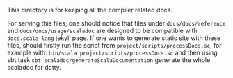 This directory is for keeping all the compiler related docs.

For serving this files, one should notice that files under `docs/docs/reference` and `docs/docs/usage/scaladoc` are designed to be compatible with `docs.scala-lang` jekyll page.
If one wants to generate static site with these files, should firstly run the script from `project/scripts/processDocs.sc`, for example with:
`bin/scala project/scripts/processDocs.sc` and then using sbt task `sbt scaladoc/generateScalaDocumentation` generate the whole scaladoc for dotty.
